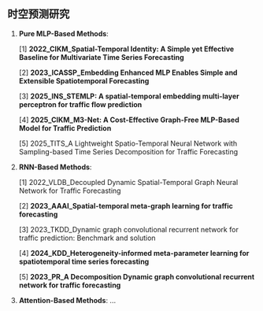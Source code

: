 ## 时空预测研究

1. **Pure MLP-Based Methods**:
   
   [1] **2022_CIKM_Spatial-Temporal Identity: A Simple yet Effective Baseline for Multivariate Time Series Forecasting**
   
   [2] **2023_ICASSP_Embedding Enhanced MLP Enables Simple and Extensible Spatiotemporal Forecasting**
   
   [3] **2025_INS_STEMLP: A spatial-temporal embedding multi-layer perceptron for traffic flow prediction**
   
   [4] **2025_CIKM_M3-Net: A Cost-Effective Graph-Free MLP-Based Model for Traffic Prediction**
   
   [5] 2025_TITS_A Lightweight Spatio-Temporal Neural Network with Sampling-based Time Series Decomposition for Traffic Forecasting
   
2. **RNN-Based Methods**:

   [1] 2022_VLDB_Decoupled Dynamic Spatial-Temporal Graph Neural Network for Traffic Forecasting
   
   [2] **2023_AAAI_Spatial-temporal meta-graph learning for traffic forecasting**
   
   [3] 2023_TKDD_Dynamic graph convolutional recurrent network for traffic prediction: Benchmark and solution
   
   [4] **2024_KDD_Heterogeneity-informed meta-parameter learning for spatiotemporal time series forecasting**
   
   [5] **2023_PR_A Decomposition Dynamic graph convolutional recurrent network for traffic forecasting**
   
3. **Attention-Based Methods**:
   ...
